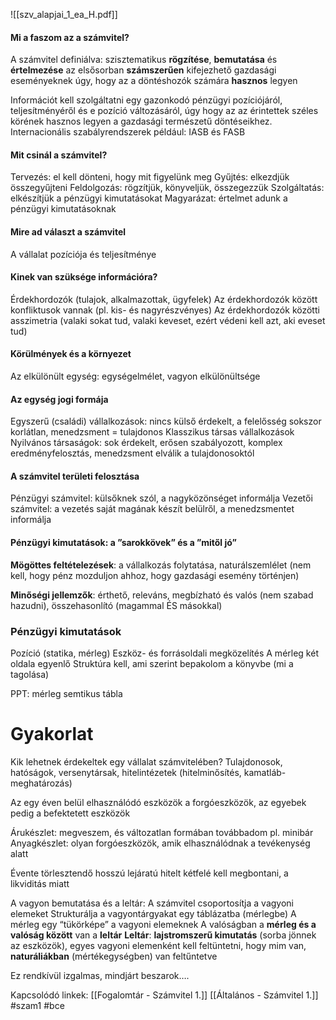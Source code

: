 ![[szv_alapjai_1_ea_H.pdf]]
#### Mi a faszom az a számvitel?

A számvitel definiálva: szisztematikus **rögzítése**, **bemutatása** és **értelmezése** az elsősorban **számszerűen** kifejezhető gazdasági eseményeknek úgy, hogy az a döntéshozók számára **hasznos** legyen

Információt kell szolgáltatni egy gazonkodó pénzügyi pozíciójáról, teljesítményéről és e pozíció változásáról, úgy hogy az az érintettek széles körének hasznos legyen a gazdasági természetű döntéseikhez.
Internacionális szabályrendszerek például: IASB és FASB
#### Mit csinál a számvitel?

Tervezés: el kell dönteni, hogy mit figyelünk meg
Gyűjtés: elkezdjük összegyűjteni
Feldolgozás: rögzítjük, könyveljük, összegezzük
Szolgáltatás: elkészítjük a pénzügyi kimutatásokat
Magyarázat: értelmet adunk a pénzügyi kimutatásoknak
#### Mire ad választ a számvitel

A vállalat pozíciója és teljesítménye
#### Kinek van szüksége információra?

Érdekhordozók (tulajok, alkalmazottak, ügyfelek)
Az érdekhordozók között konfliktusok vannak (pl. kis- és nagyrészvényes)
Az érdekhordozók közötti asszimetria (valaki sokat tud, valaki keveset, ezért védeni kell azt, aki eveset tud)
#### Körülmények és a környezet

Az elkülönült egység: egységelmélet, vagyon elkülönültsége
#### Az egység jogi formája

Egyszerű (családi) vállalkozások: nincs külső érdekelt, a felelősség sokszor korlátlan, menedzsment = tulajdonos
Klasszikus társas vállalkozások
Nyilvános társaságok: sok érdekelt, erősen szabályozott, komplex eredményfelosztás, menedzsment elválik a tulajdonosoktól
#### A számvitel területi felosztása

Pénzügyi számvitel: külsőknek szól, a nagyközönséget informálja
Vezetői számvitel: a vezetés saját magának készít belülről, a menedzsmentet informálja
#### Pénzügyi kimutatások: a ”sarokkövek” és a ”mitől jó”

**Mögöttes feltételezések**: a vállalkozás folytatása, naturálszemlélet (nem kell, hogy pénz mozduljon ahhoz, hogy gazdasági esemény történjen)

**Minőségi jellemzők**: érthető, releváns, megbízható és valós (nem szabad hazudni), összehasonlító (magammal ÉS másokkal)
### Pénzügyi kimutatások

Pozíció (statika, mérleg)
	Eszköz- és forrásoldali megközelítés
	A mérleg két oldala egyenlő
	Struktúra kell, ami szerint bepakolom a könyvbe (mi a tagolása)

PPT: mérleg semtikus tábla

# Gyakorlat
Kik lehetnek érdekeltek egy vállalat számvitelében?
Tulajdonosok, hatóságok, versenytársak, hitelintézetek (hitelminősítés, kamatláb-meghatározás)

Az egy éven belül elhasználódó eszközök a forgóeszközök, az egyebek pedig a befektetett eszközök

Árukészlet: megveszem, és változatlan formában továbbadom pl. minibár
Anyagkészlet: olyan forgóeszközök, amik elhasználódnak a tevékenység alatt

Évente törlesztendő hosszú lejáratú hitelt kétfelé kell megbontani, a likviditás miatt

A vagyon bemutatása és a leltár: 
	A számvitel csoportosítja a vagyoni elemeket
	Strukturálja a vagyontárgyakat egy táblázatba (mérlegbe)
		A mérleg egy “tükörképe” a vagyoni elemeknek
		A valóságban a **mérleg és a valóság között** van a **leltár**
			**Leltár**: **lajstromszerű kimutatás** (sorba jönnek az eszközök), egyes vagyoni elemenként kell feltüntetni, hogy mim van, **naturáliákban** (mértékegységben) van feltűntetve

Ez rendkívül izgalmas, mindjárt beszarok….



Kapcsolódó linkek:
[[Fogalomtár - Számvitel 1.]]
[[Általános - Számvitel 1.]]
#szam1
#bce 